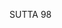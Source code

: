 SUTTA 98

[^900]: The text of this sutta has not been included in the PTS ed. of the Majjhima Nikāya, for the same reason given in n.867. The bracketed page numbers refer to the Anderson-Smith ed. of Sn.

[^901]: Here the word "kamma" has to be understood as present action or deed, and not past action producing its present consequences.

[^902]: Sāmañña. MA: Among animals the diversity in the shape of their bodily parts is determined by their species (yoni), but that (species differentiation) is not found in the individual bodies of brahmins and other classes of humans. Such being the case, the distinction between brahmins, khattiyas, etc., is purely a verbal designation; it is spoken of as mere conventional expression.

[^903]: MA: Up to this point the Buddha has criticised the assertion of Bhāradvāja that birth makes one a brahmin. Now
he will uphold the assertion of Vāseṭtha that action makes one a brahmin. For the ancient brahmins and other wise ones in the world would not recognise the brahminhood of one defective in livelihood, virtue, and conduct.

[^904]: Bhovadi. Bho, "sir," was a mode of address used among the brahmins. From this point on the Buddha will identify the true brahmin with the arahant. Verses $27-54$ here are identical with Dhp 396-423, except for an additional couplet in Dhp 423.

[^905]: MA: By the present volitional action which accomplishes the work of farming, etc.

[^906]: With this verse the word "kamma" undergoes a shift in meaning signalled by the term "dependent origination." "Kamma" here no longer means simply present action determining one's social status, but action in the special sense of a force binding beings to the round of existence. This same line of thought becomes even clearer in the next verse.

[^907]: This verse and the following one again refer to the arahant. Here, however, the contrast is not between the arahant as the one made holy by his actions and the born brahmin unworthy of his designation, but between the arahant as the one liberated from the bondage of action and result and all other beings who remain tied by their actions to the wheel of birth and death.


